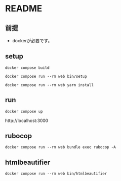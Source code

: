 # README

## 前提

- dockerが必要です。

## setup

```
docker compose build
```

```
docker compose run --rm web bin/setup
```


```
docker compose run --rm web yarn install
```

## run

```
docker compose up
```

http://localhost:3000

## rubocop
```
docker compose run --rm web bundle exec rubocop -A
```

## htmlbeautifier

```
docker compose run --rm web bin/htmlbeautifier
```
